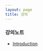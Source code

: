 ```yaml
---
layout: page
title: 강의
---
```


### 강의노트

- [Introduction](https://github.com/Doggzone/cse1017/notes/1.md)